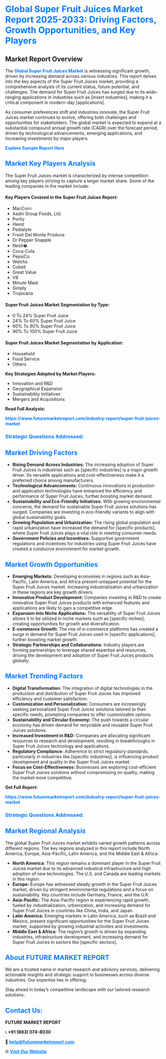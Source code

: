 <h1 style="color: #007BFF;">Global Super Fruit Juices Market Report 2025-2033: Driving Factors, Growth Opportunities, and Key Players</h1>

<section id="overview">
<h2>Market Report Overview</h2>
<p>The <a href="https://www.futuremarketreport.com/industry-report/super-fruit-juices-market" style="color: #007BFF; text-decoration: none;"><strong>Global Super Fruit Juices Market</strong></a> is witnessing significant growth, driven by increasing demand across various industries. This report delves into the key aspects of the Super Fruit Juices market, providing a comprehensive analysis of its current status, future potential, and challenges. The demand for Super Fruit Juices has surged due to its wide-ranging applications in industries such as [insert industries], making it a critical component in modern-day [applications].</p>
<p>As consumer preferences shift and industries innovate, the Super Fruit Juices market continues to evolve, offering both challenges and opportunities for stakeholders. The global market is expected to expand at a substantial compound annual growth rate (CAGR) over the forecast period, driven by technological advancements, emerging applications, and increasing investments by major players.</p>
</section>

<section id="overview">
<p><a href="https://www.futuremarketreport.com/request-sample/reportId=109605" style="color: #007BFF; text-decoration: none;"><strong>Explore Sample Report Here</strong></a></p>
</section>

<section id="key-players">
<h2 style="color: #007BFF;">Market Key Players Analysis</h2>
<p>The Super Fruit Juices market is characterized by intense competition among key players striving to capture a larger market share. Some of the leading companies in the market include:</p>
<h4>Key Players Covered in the Super Fruit Juices Report:</h4>
<ul><li>MacCorn</li><li>Asahi Group Foods, Ltd.</li><li>Purity</li><li>Heinz</li><li>Pedialyte</li><li>Fresh Del Monte Produce</li><li>Dr Pepper Snapple</li><li>Nestl�</li><li>Coca-Cola</li><li>PepsiCo</li><li>Welchs</li><li>Cobell</li><li>Great Value</li><li>V8</li><li>Minute Maid</li><li>Simply</li><li>Tropicana</li></ul>
<h4>Super Fruit Juices Market Segmentation by Type:</h4>
<ul><li>0 To 24% Super Fruit Juice</li><li>24% To 60% Super Fruit Juice</li><li>60% To 90% Super Fruit Juice</li><li>90% To 100% Super Fruit Juice</li></ul>

<h4>Super Fruit Juices Market Segmentation by Application:</h4>
<ul><li>Household</li><li>Food Service</li><li>Others</li></ul>
<p><strong>Key Strategies Adopted by Market Players:</strong></p>
<ul>
<li>Innovation and R&D</li>
<li>Geographical Expansion</li>
<li>Sustainability Initiatives</li>
<li>Mergers and Acquisitions</li>
</ul>
</section>

<section>
<p><strong>Read Full Analysis: </strong></p><a href="https://www.futuremarketreport.com/industry-report/super-fruit-juices-market" style="color: #007BFF; text-decoration: none;"><strong>https://www.futuremarketreport.com/industry-report/super-fruit-juices-market</strong></a>
<h3 style="color: #007BFF;">Strategic Questions Addressed:</h3>
</section>

<section id="driving-factors">
<h2 style="color: #007BFF;">Market Driving Factors</h2>
<ul>
<li><strong>Rising Demand Across Industries:</strong> The increasing adoption of Super Fruit Juices in industries such as [specific industries] is a major growth driver. Its versatile applications and cost-effectiveness make it a preferred choice among manufacturers.</li>
<li><strong>Technological Advancements:</strong> Continuous innovations in production and application technologies have enhanced the efficiency and performance of Super Fruit Juices, further boosting market demand.</li>
<li><strong>Sustainability and Eco-Friendly Initiatives:</strong> With growing environmental concerns, the demand for sustainable Super Fruit Juices solutions has surged. Companies are investing in eco-friendly variants to align with global sustainability goals.</li>
<li><strong>Growing Population and Urbanization:</strong> The rising global population and rapid urbanization have increased the demand for [specific products], where Super Fruit Juices plays a vital role in meeting consumer needs.</li>
<li><strong>Government Policies and Incentives:</strong> Supportive government regulations and incentives for industries using Super Fruit Juices have created a conducive environment for market growth.</li>
</ul>
</section>

<section id="growth-opportunities">
<h2 style="color: #007BFF;">Market Growth Opportunities</h2>
<ul>
<li><strong>Emerging Markets:</strong> Developing economies in regions such as Asia-Pacific, Latin America, and Africa present untapped potential for the Super Fruit Juices market. Increasing industrialization and urbanization in these regions are key growth drivers.</li>
<li><strong>Innovative Product Development:</strong> Companies investing in R&D to create innovative Super Fruit Juices products with enhanced features and applications are likely to gain a competitive edge.</li>
<li><strong>Expansion into Niche Applications:</strong> The versatility of Super Fruit Juices allows it to be utilized in niche markets such as [specific niches], creating opportunities for growth and diversification.</li>
<li><strong>E-commerce Growth:</strong> The rise of e-commerce platforms has created a surge in demand for Super Fruit Juices used in [specific applications], further boosting market growth.</li>
<li><strong>Strategic Partnerships and Collaborations:</strong> Industry players are forming partnerships to leverage shared expertise and resources, driving the development and adoption of Super Fruit Juices products globally.</li>
</ul>
</section>

<section id="trending-factors">
<h2 style="color: #007BFF;">Market Trending Factors</h2>
<ul>
<li><strong>Digital Transformation:</strong> The integration of digital technologies in the production and distribution of Super Fruit Juices has improved efficiency and customer satisfaction.</li>
<li><strong>Customization and Personalization:</strong> Consumers are increasingly seeking personalized Super Fruit Juices solutions tailored to their specific needs, prompting companies to offer customizable options.</li>
<li><strong>Sustainability and Circular Economy:</strong> The push towards a circular economy has driven demand for recyclable and reusable Super Fruit Juices solutions.</li>
<li><strong>Increased Investment in R&D:</strong> Companies are allocating significant resources to research and development, resulting in breakthroughs in Super Fruit Juices technology and applications.</li>
<li><strong>Regulatory Compliance:</strong> Adherence to strict regulatory standards, particularly in industries like [specific industries], is influencing product development and quality in the Super Fruit Juices market.</li>
<li><strong>Focus on Cost-Effectiveness:</strong> Businesses are exploring cost-efficient Super Fruit Juices solutions without compromising on quality, making the market more competitive.</li>
</ul>
</section>

<section>
<p><strong>Get Full Report: </strong></p><a href="https://www.futuremarketreport.com/industry-report/super-fruit-juices-market" style="color: #007BFF; text-decoration: none;"><strong>https://www.futuremarketreport.com/industry-report/super-fruit-juices-market</strong></a>
<h3 style="color: #007BFF;">Strategic Questions Addressed:</h3>
</section>


<section id="regional-analysis">
<h2 style="color: #007BFF;">Market Regional Analysis</h2>
<p>The global Super Fruit Juices market exhibits varied growth patterns across different regions. The key regions analyzed in this report include North America, Europe, Asia-Pacific, Latin America, and the Middle East & Africa:</p>
<ul>
<li><strong>North America:</strong> This region remains a dominant player in the Super Fruit Juices market due to its advanced industrial infrastructure and high adoption of new technologies. The U.S. and Canada are leading markets in this region.</li>
<li><strong>Europe:</strong> Europe has witnessed steady growth in the Super Fruit Juices market, driven by stringent environmental regulations and a focus on sustainability. Key countries include Germany, France, and the U.K.</li>
<li><strong>Asia-Pacific:</strong> The Asia-Pacific region is experiencing rapid growth, fueled by industrialization, urbanization, and increasing demand for Super Fruit Juices in countries like China, India, and Japan.</li>
<li><strong>Latin America:</strong> Emerging markets in Latin America, such as Brazil and Mexico, present significant opportunities for the Super Fruit Juices market, supported by growing industrial activities and investments.</li>
<li><strong>Middle East & Africa:</strong> The region’s growth is driven by expanding industries, infrastructure development, and increasing demand for Super Fruit Juices in sectors like [specific sectors].</li>
</ul>
</section>

<footer>
<h2 style="color: #007BFF;">About FUTURE MARKET REPORT</h2>
<p>We are a trusted name in market research and advisory services, delivering actionable insights and strategic support to businesses across diverse industries. Our expertise lies in offering:</p>

<p>Stay ahead in today’s competitive landscape with our tailored research solutions.</p>

<h2 style="color: #007BFF;">Contact Us:</h2>
<p><strong>FUTURE MARKET REPORT</strong></p>
<p>📞 <strong>+91 (883) 074-8030</strong></p>
<p>📧 <strong><a href="mailto:help@futuremarketreport.com" style="color: #007BFF;">help@futuremarketreport.com</a></strong></p>
<p>🌐 <strong><a href="https://www.futuremarketreport.com/" style="color: #007BFF;">Visit Our Website</a></strong></p>
</footer>